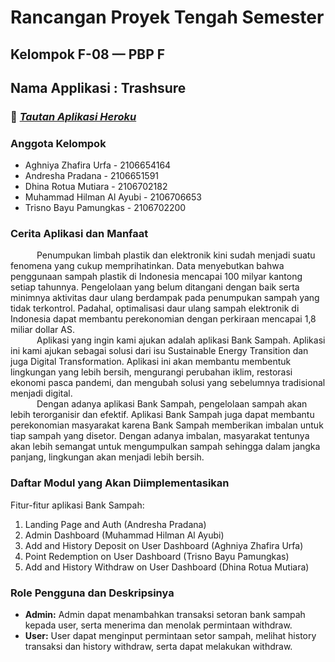# Rancangan Proyek Tengah Semester
## Kelompok F-08 — PBP F
## Nama Applikasi : Trashsure
 
### 🔗 _[Tautan Aplikasi Heroku](https://trash-sure.herokuapp.com/)_

### Anggota Kelompok
* Aghniya Zhafira Urfa - 2106654164
* Andresha Pradana - 2106651591
* Dhina Rotua Mutiara - 2106702182
* Muhammad Hilman Al Ayubi - 2106706653
* Trisno Bayu Pamungkas - 2106702200

### Cerita Aplikasi dan Manfaat
&emsp;&emsp;&emsp;Penumpukan limbah plastik dan elektronik kini sudah menjadi suatu fenomena yang cukup memprihatinkan. Data menyebutkan bahwa penggunaan sampah plastik di Indonesia mencapai 100 milyar kantong setiap tahunnya. Pengelolaan yang belum ditangani dengan baik serta minimnya aktivitas daur ulang berdampak pada penumpukan sampah yang tidak terkontrol. Padahal, optimalisasi daur ulang sampah elektronik di Indonesia dapat membantu perekonomian dengan perkiraan mencapai 1,8 miliar dollar AS.
<br>&emsp;&emsp;&emsp;Aplikasi yang ingin kami ajukan adalah aplikasi Bank Sampah. Aplikasi ini kami ajukan sebagai solusi dari isu Sustainable Energy Transition dan juga Digital Transformation. Aplikasi ini akan membantu membentuk lingkungan yang lebih bersih, mengurangi perubahan iklim, restorasi ekonomi pasca pandemi, dan mengubah solusi yang sebelumnya tradisional menjadi digital.
<br>&emsp;&emsp;&emsp;Dengan adanya aplikasi Bank Sampah, pengelolaan sampah akan lebih terorganisir dan efektif. Aplikasi Bank Sampah juga dapat membantu perekonomian masyarakat karena Bank Sampah memberikan imbalan untuk tiap sampah yang disetor. Dengan adanya imbalan, masyarakat tentunya akan lebih semangat untuk mengumpulkan sampah sehingga dalam jangka panjang, lingkungan akan menjadi lebih bersih.

### Daftar Modul yang Akan Diimplementasikan
Fitur-fitur aplikasi Bank Sampah:
1. Landing Page and Auth (Andresha Pradana)
2. Admin Dashboard (Muhammad Hilman Al Ayubi)
3. Add and History Deposit on User Dashboard (Aghniya Zhafira Urfa)
4. Point Redemption on User Dashboard (Trisno Bayu Pamungkas)
5. Add and History Withdraw on User Dashboard (Dhina Rotua Mutiara)

### Role Pengguna dan Deskripsinya
* **Admin:** Admin dapat menambahkan transaksi setoran bank sampah kepada user, serta menerima dan menolak permintaan withdraw.
* **User:** User dapat menginput permintaan setor sampah, melihat history transaksi dan history withdraw, serta dapat melakukan withdraw.
